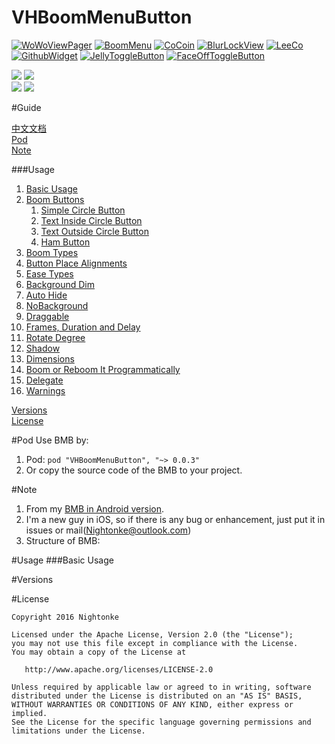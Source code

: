 # VHBoomMenuButton 

[![WoWoViewPager](https://github.com/Nightonke/WoWoViewPager/blob/master/app/src/main/res/mipmap-hdpi/ic_launcher.png?raw=true)](https://github.com/Nightonke/WoWoViewPager)
[![BoomMenu](https://github.com/Nightonke/BoomMenu/blob/master/app/src/main/res/mipmap-hdpi/ic_launcher.png?raw=true)](https://github.com/Nightonke/BoomMenu)
[![CoCoin](https://github.com/Nightonke/CoCoin/blob/master/app/src/main/res/mipmap-hdpi/ic_launcher.png?raw=true)](https://github.com/Nightonke/CoCoin)
[![BlurLockView](https://github.com/Nightonke/BlurLockView/blob/master/app/src/main/res/mipmap-hdpi/ic_launcher.png?raw=true)](https://github.com/Nightonke/BlurLockView)
[![LeeCo](https://github.com/Nightonke/LeeCo/blob/master/app/src/main/res/mipmap-hdpi/ic_launcher.png?raw=true)](https://github.com/Nightonke/LeeCo)
[![GithubWidget](https://github.com/Nightonke/GithubWidget/blob/master/app/src/main/res/mipmap-hdpi/ic_launcher.png?raw=true)](https://github.com/Nightonke/GithubWidget)
[![JellyToggleButton](https://github.com/Nightonke/JellyToggleButton/blob/master/app/src/main/res/mipmap-hdpi/ic_launcher.png?raw=true)](https://github.com/Nightonke/JellyToggleButton)
[![FaceOffToggleButton](https://github.com/Nightonke/FaceOffToggleButton/blob/master/app/src/main/res/mipmap-hdpi/ic_launcher.png?raw=true)](https://github.com/Nightonke/FaceOffToggleButton)

![](https://github.com/Nightonke/VHBoomMenuButton/blob/master/VHBoomMenuButtonPictures/Gif_0.gif?raw=true)
![](https://github.com/Nightonke/VHBoomMenuButton/blob/master/VHBoomMenuButtonPictures/Gif_1.gif?raw=true)  
![](https://github.com/Nightonke/VHBoomMenuButton/blob/master/VHBoomMenuButtonPictures/Gif_2.gif?raw=true)
![](https://github.com/Nightonke/VHBoomMenuButton/blob/master/VHBoomMenuButtonPictures/Gif_3.gif?raw=true)  

#Guide

[中文文档]()  
[Pod]()  
[Note]()

###Usage
1. [Basic Usage]()
2. [Boom Buttons]()
	1. [Simple Circle Button]()
	2. [Text Inside Circle Button]()
	3. [Text Outside Circle Button]()
	4. [Ham Button]()
3. [Boom Types]()
4. [Button Place Alignments]()
5. [Ease Types]()
6. [Background Dim]()
7. [Auto Hide]()
8. [NoBackground]()
9. [Draggable]()
10. [Frames, Duration and Delay]()
11. [Rotate Degree]()
12. [Shadow]()
13. [Dimensions]()
14. [Boom or Reboom It Programmatically]()
15. [Delegate]()
16. [Warnings]()

[Versions]()  
[License]()

#Pod
Use BMB by:  

1. Pod: ```pod "VHBoomMenuButton", "~> 0.0.3"``` 
2. Or copy the source code of the BMB to your project.

#Note
1. From my [BMB in Android version](https://github.com/Nightonke/BoomMenu). 
2. I'm a new guy in iOS, so if there is any bug or enhancement, just put it in issues or mail(Nightonke@outlook.com)
3. Structure of BMB:

#Usage
###Basic Usage


#Versions

#License

    Copyright 2016 Nightonke

    Licensed under the Apache License, Version 2.0 (the "License");
    you may not use this file except in compliance with the License.
    You may obtain a copy of the License at

       http://www.apache.org/licenses/LICENSE-2.0

    Unless required by applicable law or agreed to in writing, software
    distributed under the License is distributed on an "AS IS" BASIS,
    WITHOUT WARRANTIES OR CONDITIONS OF ANY KIND, either express or implied.
    See the License for the specific language governing permissions and
    limitations under the License.

